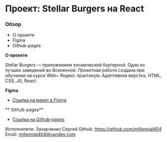 # Проект: Stellar Burgers на React

### Обзор

* О проекте
* Figma
* Github-pages

**О проекте**

Stellar Burgers — приложением космической бургерной. Одно из лучших заведений во Вселенной.
Проектная работа создана при обучении на курсе Web+ Яндекс практикум.
Адаптивная верстка, HTML, CSS, JS, React.

**Figma**

* [Ссылка на макет в Figma](https://www.figma.com/file/ocw9a6hNGeAejl4F3G9fp8/React-_-Проектные-задачи-(3-месяца)_external_link?node-id=2974:2989)

** Github-pages**

* [Ссылка на Github-pages](https://millennial404.github.io/react-burger/)

Исполнители:
Захарченко Сергей
Github: https://github.com/millennial404
Email: millennial404@yandex.com
